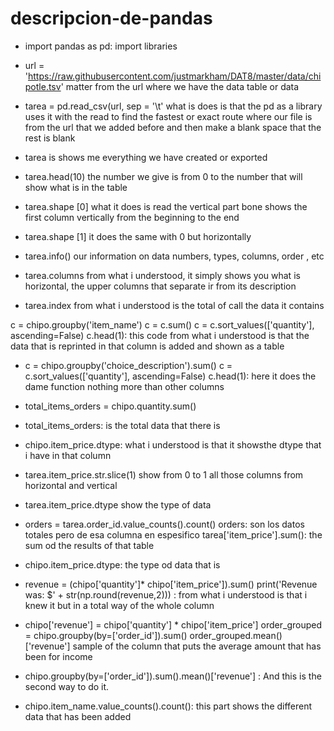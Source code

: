 # descripcion-de-pandas

+ import pandas as pd: import libraries

+ url = 'https://raw.githubusercontent.com/justmarkham/DAT8/master/data/chipotle.tsv' matter from the url where we have the data table or data

+ tarea = pd.read_csv(url, sep = '\t' what is does is that the pd as a library uses it with the read to find the fastest or exact route where our file is from the url that we added before and then make a blank space that the rest is blank
+ tarea is shows me everything we have created or exported
+ tarea.head(10) the number we give is from 0 to the number that will show what is in the table
+ tarea.shape [0] what it does is read the vertical part bone shows the first column vertically from the beginning to the end

+ tarea.shape [1] it does the same with 0 but horizontally

+ tarea.info() our information on data numbers, types, columns, order , etc

+ tarea.columns from what i understood, it simply shows you what is horizontal, the upper columns that separate ir from its description

+ tarea.index from what i understood is the total of call the data it contains

c = chipo.groupby('item_name')
c = c.sum()
c = c.sort_values(['quantity'], ascending=False)
c.head(1): this code from what i understood is that the data that is reprinted in that column is added and shown as a table

+ c = chipo.groupby('choice_description').sum()
c = c.sort_values(['quantity'], ascending=False)
c.head(1):  here it does the dame function nothing more than other columns

+ total_items_orders = chipo.quantity.sum()
+ total_items_orders: is the total data that there is


+ chipo.item_price.dtype: what i understood is that it showsthe dtype that i have in that column
+ tarea.item_price.str.slice(1) show from 0 to 1 all those columns from horizontal and vertical
+ tarea.item_price.dtype show the type of data

+ orders = tarea.order_id.value_counts().count()
orders: son los datos totales pero de esa columna en espesifico
tarea['item_price'].sum(): the sum od the results of that table


+ chipo.item_price.dtype: the type od data that is

+ revenue = (chipo['quantity']* chipo['item_price']).sum()
print('Revenue was: $' + str(np.round(revenue,2))) : from what i understood is that i knew it but in a total way of the whole column

+ chipo['revenue'] = chipo['quantity'] * chipo['item_price']
order_grouped = chipo.groupby(by=['order_id']).sum()
order_grouped.mean()['revenue'] sample of the column that puts the average amount that has been for income

+ chipo.groupby(by=['order_id']).sum().mean()['revenue'] : And this is the second way to do it.

+ chipo.item_name.value_counts().count(): this part shows the different data that has been added
